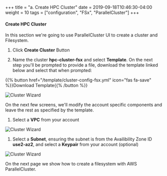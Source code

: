 +++
title = "a. Create HPC Cluster"
date = 2019-09-18T10:46:30-04:00
weight = 10
tags = ["configuration", "FSx", "ParallelCluster"]
+++

#### Create HPC Cluster

In this section we're going to use ParallelCluster UI to create a cluster and Filesystem.

1. Click **Create Cluster** Button

1. Name the cluster **hpc-cluster-fsx** and select **Template**. On the next step you'll be prompted to provide a file, download the template linked below and select that when prompted:

{{% button href="/template/cluster-config-fsx.yml" icon="fas fa-save" %}}Download Template{{% /button %}}

![Cluster Wizard](/images/06-fsx-for-lustre/pcmanager-1.png)

On the next few screens, we'll modify the account specific components and leave the rest as specified by the template.

1. Select a **VPC** from your account

![Cluster Wizard](/images/pcluster/pcmanager-2.png)

1. Select a **Subnet**, ensuring the subnet is from the Availibility Zone ID **use2-az2**, and select a **Keypair** from your account (optional)

![Cluster Wizard](/images/pcluster/pcmanager-3.png)

On the next page we show how to create a filesystem with AWS ParallelCluster.
